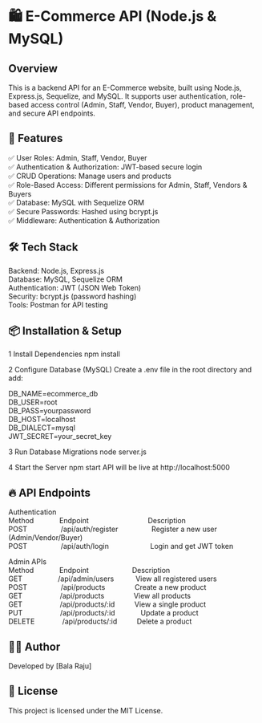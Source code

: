 # 🛍️ E-Commerce API (Node.js & MySQL)
##  Overview
This is a backend API for an E-Commerce website, built using Node.js, Express.js, Sequelize, and MySQL. It supports user authentication, role-based access control (Admin, Staff, Vendor, Buyer), product management, and secure API endpoints.

## 📌 Features
✅ User Roles: Admin, Staff, Vendor, Buyer<br>
✅ Authentication & Authorization: JWT-based secure login<br>
✅ CRUD Operations: Manage users and products<br>
✅ Role-Based Access: Different permissions for Admin, Staff, Vendors & Buyers<br>
✅ Database: MySQL with Sequelize ORM<br>
✅ Secure Passwords: Hashed using bcrypt.js<br>
✅ Middleware: Authentication & Authorization<br>

## 🛠️ Tech Stack
Backend: Node.js, Express.js<br>
Database: MySQL, Sequelize ORM<br>
Authentication: JWT (JSON Web Token)<br>
Security: bcrypt.js (password hashing)<br>
Tools: Postman for API testing<br>

## 📦 Installation & Setup

1 Install Dependencies
npm install

2 Configure Database (MySQL)
Create a .env file in the root directory and add:

DB_NAME=ecommerce_db<br>
DB_USER=root<br>
DB_PASS=yourpassword<br>
DB_HOST=localhost<br>
DB_DIALECT=mysql<br>
JWT_SECRET=your_secret_key<br>

3 Run Database Migrations
node server.js

4 Start the Server
npm start
API will be live at http://localhost:5000 

## 🔥 API Endpoints
Authentication<br>
Method	&nbsp;&nbsp;&nbsp;&nbsp;&nbsp;&nbsp;&nbsp;&nbsp;&nbsp;&nbsp;&nbsp;&nbsp;Endpoint	           &nbsp;&nbsp;&nbsp;&nbsp;&nbsp;&nbsp;&nbsp;&nbsp;&nbsp;&nbsp;&nbsp;&nbsp;&nbsp;&nbsp;&nbsp;&nbsp;&nbsp;&nbsp;&nbsp;&nbsp;&nbsp;&nbsp;&nbsp;&nbsp;&nbsp;&nbsp;&nbsp;&nbsp;&nbsp;Description<br>
POST	  &nbsp;&nbsp;&nbsp;&nbsp;&nbsp;&nbsp;&nbsp;&nbsp;&nbsp;&nbsp;&nbsp;&nbsp;&nbsp;&nbsp;&nbsp;&nbsp;/api/auth/register	 &nbsp;&nbsp;&nbsp;&nbsp;&nbsp;&nbsp;&nbsp;&nbsp;&nbsp;&nbsp;&nbsp;&nbsp;&nbsp;&nbsp;&nbsp;&nbsp;Register a new user (Admin/Vendor/Buyer)<br>
POST	  &nbsp;&nbsp;&nbsp;&nbsp;&nbsp;&nbsp;&nbsp;&nbsp;&nbsp;&nbsp;&nbsp;&nbsp;&nbsp;&nbsp;&nbsp;&nbsp;/api/auth/login	     &nbsp;&nbsp;&nbsp;&nbsp;&nbsp;&nbsp;&nbsp;&nbsp;&nbsp;&nbsp;&nbsp;&nbsp;&nbsp;&nbsp;&nbsp;&nbsp;&nbsp;&nbsp;&nbsp;&nbsp;Login and get JWT token<br>

Admin APIs<br>
Method	&nbsp;&nbsp;&nbsp;&nbsp;&nbsp;&nbsp;&nbsp;&nbsp;&nbsp;&nbsp;&nbsp;&nbsp;Endpoint	            &nbsp;&nbsp;&nbsp;&nbsp;&nbsp;&nbsp;&nbsp;&nbsp;&nbsp;&nbsp;&nbsp;&nbsp;&nbsp;&nbsp;&nbsp;&nbsp;&nbsp;&nbsp;&nbsp;&nbsp;&nbsp;Description<br>
GET	    &nbsp;&nbsp;&nbsp;&nbsp;&nbsp;&nbsp;&nbsp;&nbsp;&nbsp;&nbsp;&nbsp;&nbsp;&nbsp;&nbsp;&nbsp;&nbsp;&nbsp;/api/admin/users	    &nbsp;&nbsp;&nbsp;&nbsp;&nbsp;&nbsp;&nbsp;&nbsp;&nbsp;&nbsp;View all registered users<br>
POST	  &nbsp;&nbsp;&nbsp;&nbsp;&nbsp;&nbsp;&nbsp;&nbsp;&nbsp;&nbsp;&nbsp;&nbsp;&nbsp;&nbsp;&nbsp;&nbsp;/api/products	        &nbsp;&nbsp;&nbsp;&nbsp;&nbsp;&nbsp;&nbsp;&nbsp;&nbsp;&nbsp;&nbsp;&nbsp;&nbsp;&nbsp;Create a new product<br>
GET	    &nbsp;&nbsp;&nbsp;&nbsp;&nbsp;&nbsp;&nbsp;&nbsp;&nbsp;&nbsp;&nbsp;&nbsp;&nbsp;&nbsp;&nbsp;&nbsp;&nbsp;&nbsp;/api/products	        &nbsp;&nbsp;&nbsp;&nbsp;&nbsp;&nbsp;&nbsp;&nbsp;&nbsp;&nbsp;&nbsp;&nbsp;&nbsp;&nbsp;View all products<br>
GET	    &nbsp;&nbsp;&nbsp;&nbsp;&nbsp;&nbsp;&nbsp;&nbsp;&nbsp;&nbsp;&nbsp;&nbsp;&nbsp;&nbsp;&nbsp;&nbsp;&nbsp;&nbsp;/api/products/:id	    &nbsp;&nbsp;&nbsp;&nbsp;&nbsp;&nbsp;&nbsp;&nbsp;&nbsp;View a single product<br>
PUT	    &nbsp;&nbsp;&nbsp;&nbsp;&nbsp;&nbsp;&nbsp;&nbsp;&nbsp;&nbsp;&nbsp;&nbsp;&nbsp;&nbsp;&nbsp;&nbsp;&nbsp;&nbsp;/api/products/:id	    &nbsp;&nbsp;&nbsp;&nbsp;&nbsp;&nbsp;&nbsp;&nbsp;&nbsp;&nbsp;&nbsp;&nbsp;Update a product<br>
DELETE	&nbsp;&nbsp;&nbsp;&nbsp;&nbsp;&nbsp;&nbsp;&nbsp;&nbsp;&nbsp;&nbsp;&nbsp;&nbsp;/api/products/:id	   &nbsp;&nbsp;&nbsp;&nbsp;&nbsp;&nbsp;&nbsp;&nbsp; Delete a product<br>

## 👨‍💻 Author
Developed by [Bala Raju]

## 📜 License
This project is licensed under the MIT License.
